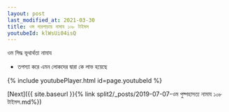 ```yaml
---
layout: post
last_modified_at: 2021-03-30
title: ওম দারপাড়ায় নামায ১০৮ টাইমস
youtubeId: klWsUi04isQ
---
```

 
 
 ওম সিদ্ধ ভূথার্থতা নামায  
 
 -  তপস্যা করে এমন লোকদের দ্বারা কে লাভ হয়েছে 
 
  
 
  
 
 
 
 
 
 


{% include youtubePlayer.html id=page.youtubeId %}
 
[Next]({{ site.baseurl }}{% link  split2/_posts/2019-07-07-ওম পুষ্পহাসত্য নামায ১০৮ টাইমস.md%})
 
